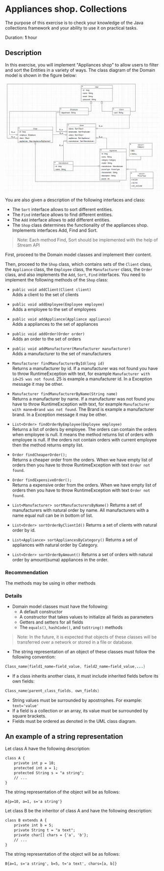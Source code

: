 # Appliances shop. Collections

The purpose of this exercise is to check your knowledge of the Java collections framework and your ability to use it on practical tasks. 

Duration: **1** hour


## Description

In this exercise, you will implement "Appliances shop" to allow users to filter and sort the Entities in a variety of ways. 
The class diagram of the Domain model is shown in the figure below:

![img.png](img.png)

You are also given a description of the following interfaces and class:  
* The `Sort` interface allows to sort different entities.  
* The `Find` interface allows to find different entities.  
* The `Add` interface allows to add different entities.  
* The `Shop` class determines the functionality of the appliances shop. Implements interfaces Add, Find and Sort.  

>Note: Each method Find, Sort should be implemented with the help of Stream API

First, proceed to the Domain model classes and implement their content.  

Then, proceed to the `Shop` class, which contains sets of the `Client` class, the `Appliance` class, the `Employee` class, the `Manufacturer` class,  the `Order` class, and also implements the `Add`, `Sort`, `Find` interfaces. You need to implement the following methods of the `Shop` class:

* `public void addClient(Client client)`  
Adds a client to the set of clients

* `public void addEmployee(Employee employee)`  
  Adds a employee to the set of employees

* `public void addAppliance(Appliance appliance)`  
  Adds a appliances to the set of appliances

* `public void addOrder(Order order)`  
Adds an order to the set of orders

* `public void addManufacturer(Manufacturer manufacturer)`  
  Adds a manufacturer to the set of manufacturers

* `Manufacturer findManufacturerById(long id)`  
Returns a manufacturer by id. If a manufacturer was not found you have to throw RuntimeException with text, for example `Manufacturer with id=25 was not found`. 25 is example a manufacturer id. In a Exception message it may be other.

* `Manufacturer findManufacturerByName(String name)`  
Returns a manufacturer by name. If a manufacturer was not found you have to throw RuntimeException with text, for example `Manufacturer with mane=Brand was not found`. The Brand is example a manufacturer brand. In a Exception message it may be other.
 
* `List<Order> findOrderByEmployee(Employee employee)`  
Returns a list of orders by employee. The orders can contain the orders when employee is null. It means the method returns list of orders with employee is null. If the orders not contain orders with current employee then the method returns empty list.

* `Order findCheaperOrder();`  
  Returns a cheaper order from the orders. When we have empty list of orders then you have to throw RuntimeException with text `Order not found`.

* `Order findExpensiveOrder();`  
  Returns a expensive order from the orders. When we have empty list of orders then you have to throw RuntimeException with text `Order not found`.

* `List<Manufacturer> sortManufacturersByName()`
  Returns a set of manufacturers with natural order by name. All manufacturers with a name equal null can be in bottom of list.

* `List<Order> sortOrderByClientId()`
  Returns a set of clients with natural order by id.

* `List<Appliance> sortAppliancesByCategory()`
  Returns a set of appliances with natural order by Category.

* `List<Order> sortOrderByAmount()`
  Returns a set of orders with natural order by amount(suma) appliances in the order.

### Recommendation
  The methods may be using in other methods

### Details

* Domain model classes must have the following:
     * A default constructor
     * A constructor that takes values to initialize all fields as parameters
    * Getters and setters for all fields
    * The `equals()`, `hashCode()`, and `toString()` methods 

> Note: In the future, it is expected that objects of these classes will be transferred over a network or stored in a file or database.  

* The string representation of an object of these classes must follow the following convention:
```java
Class_name{field1_name=field_value, field2_name=field_value,...}
```
* If a class inherits another class, it must include inherited fields before its own fields:  
```java
Class_name{parent_class_fields, own_fields}
```
* String values must be surrounded by apostrophes. For example: `text='value'` 
* If a field is a collection or an array, its value must be surrounded by square brackets.
* Fields must be ordered as denoted in the UML class diagram.

## An example of a string representation  

Let class A have the following description:  
```
class A {
    private int p = 10;
    protected int a = 1;
    protected String s = "a string";
    // ...
}
``` 
The string representation of the object will be as follows:  

```
A{p=10, a=1, s='a string'}
```

Let class B be the inheritor of class A and have the following description:
```
class B extends A {
    private int b = 5;
    private String t = "a text";
    private char[] chars = {'a', 'b'};
    // ...
}
```
The string representation of the object will be as follows:
```
B{a=1, s='a string', b=5, t='a text', chars=[a, b]}
```

